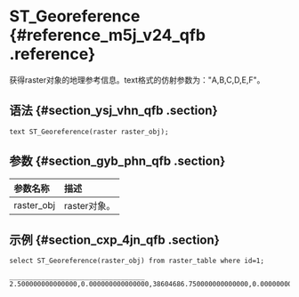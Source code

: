 # ST\_Georeference {#reference_m5j_v24_qfb .reference}

获得raster对象的地理参考信息。text格式的仿射参数为："A,B,C,D,E,F"。

## 语法 {#section_ysj_vhn_qfb .section}

```
text ST_Georeference(raster raster_obj);
```

## 参数 {#section_gyb_phn_qfb .section}

|参数名称|描述|
|:---|:-|
|raster\_obj|raster对象。|

## 示例 {#section_cxp_4jn_qfb .section}

```
select ST_Georeference(raster_obj) from raster_table where id=1;

__________________________________
2.500000000000000,0.000000000000000,38604686.750000000000000,0.000000000000000,-2.500000000000000,4573895.750000000000000
```

